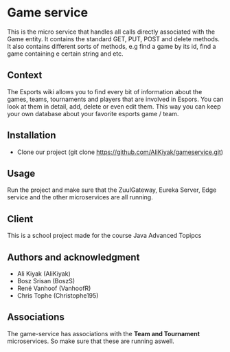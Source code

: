 # Game service 
This is the micro service that handles all calls directly associated with the Game entity. It contains the standard GET, PUT, POST and delete methods. It also contains different sorts of methods, e.g find a game by its id, find a game containing e certain string and etc.

## Context
The Esports wiki allows you to find every bit of information about the games, teams, tournaments and players that are involved in Espors. You can look at them in detail, add, delete or even edit them. This way you can keep your own database about your favorite esports game / team.

## Installation
* Clone our project (git clone https://github.com/AliKiyak/gameservice.git)

## Usage
Run the project and make sure that the ZuulGateway, Eureka Server, Edge service and the other microservices are all running.

## Client
This is a school project made for the course Java Advanced Topipcs

## Authors and acknowledgment
* Ali Kiyak (AliKiyak)
* Bosz Srisan (BoszS)
* René Vanhoof (VanhoofR)
* Chris Tophe (Christophe195)

## Associations
The game-service has associations with the **Team and Tournament** microservices. So make sure that these are running aswell.
